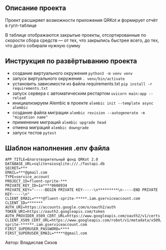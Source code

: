 
## Описание проекта

Проект расширяет возможности приложения QRKot и формирует отчёт в гугл-таблице

В таблице отображаются закрытые проекты, отсортированные по скорости сбора средств — от тех, что закрылись быстрее всего, до тех, что долго собирали нужную сумму



## Инструкция по развёртыванию проекта

* создание виртуального окружения `python3 -m venv venv`
* запуск виртуального окружения `. venv/bin/activate`
* установить зависимости из файла requirements.txt `pip install -r requirements.txt`
* запуск сервера с автоматическим рестартом `uvicorn main:app --reload`
* инициализируем Alembic в проекте `alembic init --template async alembic`
* создание файла миграции `alembic revision --autogenerate -m "migration name"`
* применение миграций `alembic upgrade head`
* отмена миграций `alembic downgrade`
* запуск тестов `pytest`


## Шаблон наполнения .env файла

```
APP_TITLE=Благотворительный фонд QRKot 2.0 
DATABASE_URL=sqlite+aiosqlite:///./fastapi.db 
SECRET=***
EMAIL=***@gmail.com
TYPE=service_account
PROJECT_ID=fluent-sprite-***
PRIVATE_KEY_ID=1a****0608934
PRIVATE_KEY="-----BEGIN PRIVATE KEY-----\n*********\n-----END PRIVATE KEY-----\n"
CLIENT_EMAIL=****@fluent-sprite-*****.iam.gserviceaccount.com
CLIENT_ID=*******
AUTH_URI=https://accounts.google.com/o/oauth2/auth
TOKEN_URI=https://oauth2.googleapis.com/token
AUTH_PROVIDER_X509_CERT_URL=https://www.googleapis.com/oauth2/v1/certs
CLIENT_X509_CERT_URL=https://www.googleapis.com/robot/v1/metadata/x509/*****%40fluent-sprite-******.iam.gserviceaccount.com
FIRST_SUPERUSER_PASSWORD=****
FIRST_SUPERUSER_EMAIL=*****@gmail.com
```

Автор: Владислав Сизов

